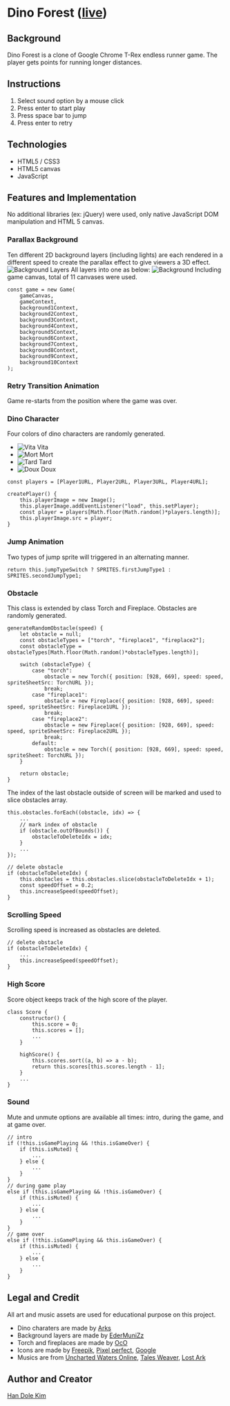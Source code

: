 # Dino Forest ([live](https://kimhandole.github.io/dino-forest/dist/))

## Background
Dino Forest is a clone of Google Chrome T-Rex endless runner game. The player gets points for running longer distances.

## Instructions
1. Select sound option by a mouse click
2. Press enter to start play
3. Press space bar to jump
4. Press enter to retry 

## Technologies
* HTML5 / CSS3
* HTML5 canvas
* JavaScript

## Features and Implementation
No additional libraries (ex: jQuery) were used, only native JavaScript DOM manipulation and HTML 5 canvas.

### Parallax Background
Ten different 2D background layers (including lights) are each rendered in a different speed to create the parallax effect to give viewers a 3D effect.
![Background Layers](background-layers.png)
All layers into one as below:
![Background](background.png)
Including game canvas, total of 11 canvases were used.
```
const game = new Game(
    gameCanvas,
    gameContext,
    background1Context,
    background2Context,
    background3Context,
    background4Context,
    background5Context,
    background6Context,
    background7Context,
    background8Context,
    background9Context,
    background10Context
);
```

### Retry Transition Animation
Game re-starts from the position where the game was over.

### Dino Character
Four colors of dino characters are randomly generated.
* ![Vita](vita.gif) Vita
* ![Mort](mort.gif) Mort
* ![Tard](tard.gif) Tard
* ![Doux](doux.gif) Doux

```
const players = [Player1URL, Player2URL, Player3URL, Player4URL];

createPlayer() {
    this.playerImage = new Image();
    this.playerImage.addEventListener("load", this.setPlayer);
    const player = players[Math.floor(Math.random()*players.length)];
    this.playerImage.src = player;
}
```

### Jump Animation
Two types of jump sprite will triggered in an alternating manner.
```
return this.jumpTypeSwitch ? SPRITES.firstJumpType1 : SPRITES.secondJumpType1;
```

### Obstacle 
This class is extended by class Torch and Fireplace. Obstacles are randomly generated.
```
generateRandomObstacle(speed) {
    let obstacle = null;
    const obstacleTypes = ["torch", "fireplace1", "fireplace2"];
    const obstacleType = obstacleTypes[Math.floor(Math.random()*obstacleTypes.length)];

    switch (obstacleType) {
        case "torch":
            obstacle = new Torch({ position: [928, 669], speed: speed, spriteSheetSrc: TorchURL });
            break;
        case "fireplace1":
            obstacle = new Fireplace({ position: [928, 669], speed: speed, spriteSheetSrc: Fireplace1URL });
            break;
        case "fireplace2":
            obstacle = new Fireplace({ position: [928, 669], speed: speed, spriteSheetSrc: Fireplace2URL });
            break;
        default:
            obstacle = new Torch({ position: [928, 669], speed: speed, spriteSheet: TorchURL });
    }

    return obstacle;
}
```
The index of the last obstacle outside of screen will be marked and used to slice obstacles array.

```
this.obstacles.forEach((obstacle, idx) => {
    ...
    // mark index of obstacle
    if (obstacle.outOfBounds()) {
        obstacleToDeleteIdx = idx;
    }
    ...
});

// delete obstacle
if (obstacleToDeleteIdx) {
    this.obstacles = this.obstacles.slice(obstacleToDeleteIdx + 1);
    const speedOffset = 0.2;
    this.increaseSpeed(speedOffset);
}
```

### Scrolling Speed 
Scrolling speed is increased as obstacles are deleted.
```
// delete obstacle
if (obstacleToDeleteIdx) {
    ...
    this.increaseSpeed(speedOffset);
}
```

### High Score
Score object keeps track of the high score of the player.
```
class Score {
    constructor() {
        this.score = 0;
        this.scores = [];
        ...
    }

    highScore() {
        this.scores.sort((a, b) => a - b);
        return this.scores[this.scores.length - 1];
    }
    ...
}
```

### Sound
Mute and unmute options are available all times: intro, during the game, and at game over.
```
// intro
if (!this.isGamePlaying && !this.isGameOver) {
    if (this.isMuted) {
        ...
    } else {
        ...
    }
} 
// during game play
else if (this.isGamePlaying && !this.isGameOver) {
    if (this.isMuted) {
        ...
    } else {
        ...
    }
}
// game over
else if (!this.isGamePlaying && this.isGameOver) {
    if (this.isMuted) {
        ...
    } else {
        ...
    }
}
```

## Legal and Credit
All art and music assets are used for educational purpose on this project.
* Dino charaters are made by [Arks](https://twitter.com/scissormarks)
* Background layers are made by [EderMuniZz](https://twitter.com/EderMuniZz)
* Torch and fireplaces are made by [OcO](https://twitter.com/oco_93)
* Icons are made by [Freepik](https://www.flaticon.com/authors/freepik"), [Pixel perfect](https://www.flaticon.com/authors/pixel-perfect"), [Google](https://www.flaticon.com/authors/google)
* Musics are from [Uncharted Waters Online](https://uwo.papayaplay.com/uwo.do), [Tales Weaver](http://www.nexon-gt.com/en-US/Game/Category-TALES/), [Lost Ark](https://www.mmorpg.com/lost-ark)

## Author and Creator
[Han Dole Kim](https://www.linkedin.com/in/han-dole-kim-76979996/)